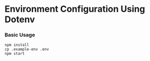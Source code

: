 # Environment Configuration Using Dotenv

### Basic Usage

```
npm install
cp .example-env .env
npm start
```